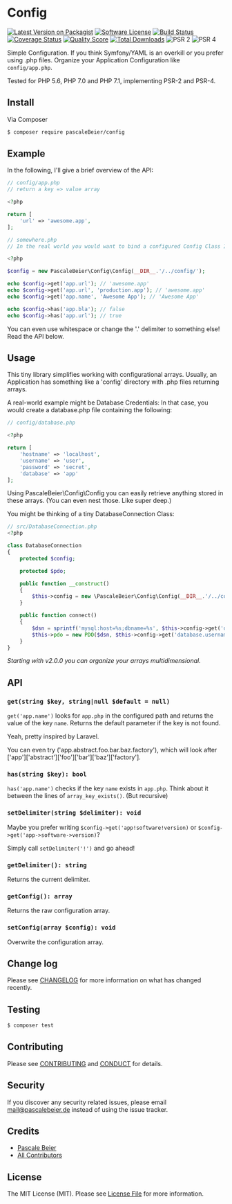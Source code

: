 # Config

[![Latest Version on Packagist][ico-version]][link-packagist]
[![Software License][ico-license]](LICENSE.md)
[![Build Status][ico-travis]][link-travis]
[![Coverage Status][ico-scrutinizer]][link-scrutinizer]
[![Quality Score][ico-code-quality]][link-code-quality]
[![Total Downloads][ico-downloads]][link-downloads]
![PSR 2][ico-psr2]
![PSR 4][ico-psr4]

Simple Configuration. If you think Symfony/YAML is an overkill or you prefer using .php files. 
Organize your Application Configuration like `config/app.php`.

Tested for PHP 5.6, PHP 7.0 and PHP 7.1, implementing PSR-2 and PSR-4.

## Install

Via Composer

``` bash
$ composer require pascaleBeier/config
```

## Example

In the following, I'll give a brief overview of the API:


``` php
// config/app.php
// return a key => value array

<?php

return [
    'url' => 'awesome.app',
];

```

``` php
// somewhere.php
// In the real world you would want to bind a configured Config Class Instance to your container or singleton

<?php

$config = new PascaleBeier\Config\Config(__DIR__.'/../config/');

echo $config->get('app.url'); // 'awesome.app'
echo $config->get('app.url', 'production.app'); // 'awesome.app'
echo $config->get('app.name', 'Awesome App'); // 'Awesome App'

echo $config->has('app.bla'); // false
echo $config->has('app.url'); // true
```

You can even use whitespace or change the '.' delimiter to something else! Read the API below.

## Usage

This tiny library simplifies working with configurational arrays. 
Usually, an Application has something like a 'config' directory with .php files returning arrays.

A real-world example might be Database Credentials: In that case, you would create a database.php file containing the following:

```php
// config/database.php

<?php

return [
	'hostname' => 'localhost',
	'username' => 'user',
	'password' => 'secret',
	'database' => 'app'
];
```

Using PascaleBeier\Config\Config you can easily retrieve anything stored in these arrays. (You can even nest those. Like super deep.)

You might be thinking of a tiny DatabaseConnection Class:


```php
// src/DatabaseConnection.php
<?php

class DatabaseConnection
{
	protected $config;

	protected $pdo;

	public function __construct()
	{
		$this->config = new \PascaleBeier\Config\Config(__DIR__.'/../config/');
	}

	public function connect()
	{
		$dsn = sprintf('mysql:host=%s;dbname=%s', $this->config->get('database.hostname'), $this->config->get('database.name')); 
		$this->pdo = new PDO($dsn, $this->config->get('database.username'), $this->config->get('database.password'));
	}
}
```

*Starting with v2.0.0 you can organize your arrays multidimensional.*

## API

### `get(string $key, string|null $default = null)`

`get('app.name')` looks for `app.php` in the configured path and returns the value of the key `name`.
Returns the default parameter if the key is not found.

Yeah, pretty inspired by Laravel.

You can even try ('app.abstract.foo.bar.baz.factory'), which will look after ['app']['abstract']['foo']['bar']['baz']['factory'].


### `has(string $key): bool`

`has('app.name')` checks if the key `name` exists in `app.php`. Think about it between the lines of `array_key_exists()`. (But recursive)

### `setDelimiter(string $delimiter): void`

Maybe you prefer writing `$config->get('app!software!version)` or `$config->get('app->software->version)`?

Simply call `setDelimiter('!')` and go ahead!

### `getDelimiter(): string`

Returns the current delimiter.

### `getConfig(): array`

Returns the raw configuration array.

### `setConfig(array $config): void`

Overwrite the configuration array.

## Change log

Please see [CHANGELOG](CHANGELOG.md) for more information on what has changed recently.

## Testing

``` bash
$ composer test
```

## Contributing

Please see [CONTRIBUTING](CONTRIBUTING.md) and [CONDUCT](CONDUCT.md) for details.

## Security

If you discover any security related issues, please email mail@pascalebeier.de instead of using the issue tracker.

## Credits

- [Pascale Beier][link-author]
- [All Contributors][link-contributors]

## License

The MIT License (MIT). Please see [License File](LICENSE.md) for more information.

[ico-version]: https://img.shields.io/packagist/v/PascaleBeier/Config.svg?style=flat-square
[ico-license]: https://img.shields.io/badge/license-MIT-brightgreen.svg?style=flat-square
[ico-travis]: https://img.shields.io/travis/PascaleBeier/Config/master.svg?style=flat-square
[ico-scrutinizer]: https://scrutinizer-ci.com/g/PascaleBeier/Config/badges/coverage.png?b=master
[ico-code-quality]: https://img.shields.io/scrutinizer/g/PascaleBeier/Config.svg?style=flat-square
[ico-downloads]: https://img.shields.io/packagist/dt/PascaleBeier/Config.svg?style=flat-square
[ico-psr2]: https://img.shields.io/badge/psr-2-brightgreen.svg
[ico-psr4]: https://img.shields.io/badge/psr-4-brightgreen.svg

[link-packagist]: https://packagist.org/packages/PascaleBeier/Config
[link-travis]: https://travis-ci.org/PascaleBeier/Config
[link-scrutinizer]: https://scrutinizer-ci.com/g/PascaleBeier/Config/code-structure
[link-code-quality]: https://scrutinizer-ci.com/g/PascaleBeier/Config
[link-downloads]: https://packagist.org/packages/PascaleBeier/Config
[link-author]: https://github.com/PascaleBeier
[link-contributors]: ../../contributors
